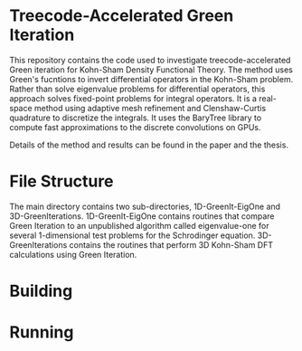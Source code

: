 # Treecode-Accelerated Green Iteration

This repository contains the code used to investigate treecode-accelerated Green iteration for Kohn-Sham Density Functional Theory.
The method uses Green's fucntions to invert differential operators in the Kohn-Sham problem.
Rather than solve eigenvalue problems for differential operators, this approach solves fixed-point problems for integral operators.
It is a real-space method using adaptive mesh refinement and Clenshaw-Curtis quadrature to discretize the integrals.
It uses the BaryTree library to compute fast approximations to the discrete convolutions on GPUs.

Details of the method and results can be found in the paper and the thesis.


# File Structure
The main directory contains two sub-directories, 1D-GreenIt-EigOne and 3D-GreenIterations.
1D-GreenIt-EigOne contains routines that compare Green Iteration to an unpublished algorithm called eigenvalue-one for several 1-dimensional test problems for the Schrodinger equation.
3D-GreenIterations contains the routines that perform 3D Kohn-Sham DFT calculations using Green Iteration.  


# Building




# Running
